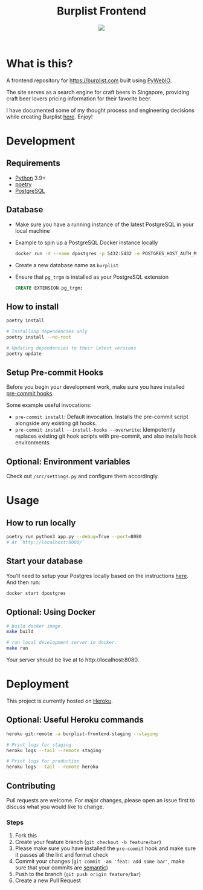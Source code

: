 <h1 align="center"><strong>Burplist Frontend</strong></h1>

<p align="center">
  <img width=auto height=auto src="https://media.giphy.com/media/DGWAx8d3IkICs/giphy.gif">
</p>
<br />

# What is this?

A frontend repository for https://burplist.com built using [PyWebIO](https://github.com/pywebio/PyWebIO).

The site serves as a search engine for craft beers in Singapore, providing craft beer lovers pricing information for their favorite beer.

I have documented some of my thought process and engineering decisions while creating Burplist [here](https://jerrynsh.com/how-i-built-burplist-for-free/). Enjoy!

# Development

## Requirements

- [Python](https://www.python.org/) 3.9+
- [poetry](https://python-poetry.org/docs/)
- [PostgreSQL](https://www.postgresql.org/)

## Database

- Make sure you have a running instance of the latest PostgreSQL in your local machine
- Example to spin up a PostgreSQL Docker instance locally

  ```sh
  docker run -d --name dpostgres -p 5432:5432 -e POSTGRES_HOST_AUTH_METHOD=trust postgres:latest
  ```

- Create a new database name as `burplist`
- Ensure that `pg_trgm` is installed as your PostgreSQL extension

  ```sql
  CREATE EXTENSION pg_trgm;
  ```

## How to install

```sh
poetry install

# Installing dependencies only
poetry install --no-root

# Updating dependencies to their latest versions
poetry update
```

## Setup Pre-commit Hooks

Before you begin your development work, make sure you have installed [pre-commit hooks](https://pre-commit.com/index.html#installation).

Some example useful invocations:

- `pre-commit install`: Default invocation. Installs the pre-commit script alongside any existing git hooks.
- `pre-commit install --install-hooks --overwrite`: Idempotently replaces existing git hook scripts with pre-commit, and also installs hook environments.

## Optional: Environment variables

Check out `/src/settings.py` and configure them accordingly.

# Usage

## How to run locally

```sh
poetry run python3 app.py --debug=True --port=8080
# At `http://localhost:8080/`
```

## Start your database

You'll need to setup your Postgres locally based on the instructions [here](https://github.com/ngshiheng/burplist/#database). And then run:

```sh
docker start dpostgres
```

## Optional: Using Docker

```sh
# build docker image.
make build

# run local development server in docker.
make run
```

Your server should be live at to http://localhost:8080.

# Deployment

This project is currently hosted on [Heroku](https://www.heroku.com/).

## Optional: Useful Heroku commands

```sh
heroku git:remote -a burplist-frontend-staging --staging

# Print logs for staging
heroku logs --tail --remote staging

# Print logs for production
heroku logs --tail --remote heroku
```

## Contributing

Pull requests are welcome. For major changes, please open an issue first to discuss what you would like to change.

### Steps

1. Fork this
2. Create your feature branch (`git checkout -b feature/bar`)
3. Please make sure you have installed the `pre-commit` hook and make sure it passes all the lint and format check
4. Commit your changes (`git commit -am 'feat: add some bar'`, make sure that your commits are [semantic](https://www.conventionalcommits.org/en/v1.0.0/#summary))
5. Push to the branch (`git push origin feature/bar`)
6. Create a new Pull Request
